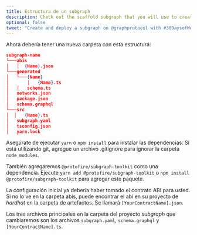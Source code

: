 ```yaml
---
title: Estructura de un subgraph
description: Check out the scaffold subgraph that you will use to create your subgraph.
optional: false
tweet: "Create and deploy a subgraph on @graphprotocol with #30DaysofWeb3 @womenbuildweb3 👾"
---
```


Ahora debería tener una nueva carpeta con esta estructura:

```json
subgraph-name
└───abis
│   │  {Name}.json
└───generated
│   └───{Name}
│       │   {Name}.ts
│   │   schema.ts
│   networks.json
│   package.json
│   schema.graphql
└───src
│  │   {Name}.ts
│   subgraph.yaml
│   tsconfig.json
│   yarn.lock
```

Asegúrate de ejecutar `yarn` o `npm install` para instalar las dependencias. Si está utilizando git, agregue un archivo .gitignore para ignorar la carpeta `node_modules`.

También agregaremos `@protofire/subgraph-toolkit` como una dependencia. Ejecute `yarn add @protofire/subgraph-toolkit` o `npm install @protofire/subgraph-toolkit` para agregar este paquete.

La configuración inicial ya debería haber tomado el contrato ABI para usted. Si no lo ve en la carpeta abis, puede encontrar el abi en su proyecto de _hardhat_ en la carpeta de artefactos. Se llamará `[YourContractName].json`.

Los tres archivos principales en la carpeta del proyecto _subgraph_ que cambiaremos son los archivos `subgraph.yaml`, `schema.graphql` y `[YourContractName].ts`.

